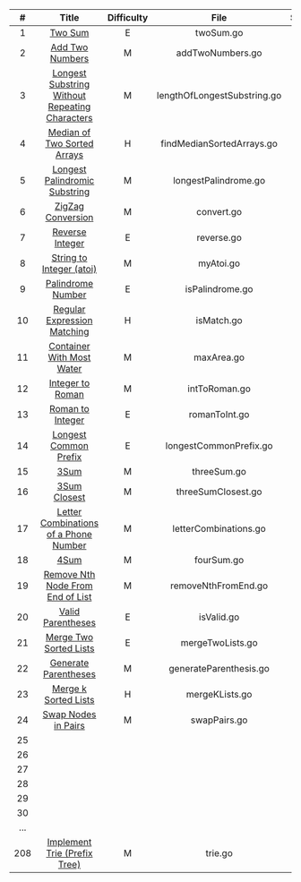 |  #   |                            Title                             | Difficulty | File | Status | Tag  | Key Points |
| :--: | :----------------------------------------------------------: | :--------: | :--: | :----: | :--: | :--------: |
|  1   |      [ Two Sum](https://leetcode.com/problems/two-sum)       |     E      | twoSum.go |   1    | J | hash |
|  2   | [Add Two Numbers](https://leetcode.com/problems/add-two-numbers) |     M      | addTwoNumbers.go |   1    |      |            |
|  3   | [ Longest Substring Without Repeating Characters](https://leetcode.com/problems/longest-substring-without-repeating-characters) |     M      | lengthOfLongestSubstring.go |   1    |  *  | slide window |
|  4   | [Median of Two Sorted Arrays](https://leetcode.com/problems/median-of-two-sorted-arrays) |     H      | findMedianSortedArrays.go |   1    |  **  | binary |
|  5   | [Longest Palindromic Substring](https://leetcode.com/problems/longest-palindromic-substring) |     M      | longestPalindrome.go |   1    |  **  |  |
|  6   | [ZigZag Conversion](https://leetcode.com/problems/zigzag-conversion) |     M      | convert.go |   1    |  *  |            |
|  7   | [ Reverse Integer](https://leetcode.com/problems/reverse-integer) |     E      | reverse.go |   1    |      |            |
|  8   | [String to Integer (atoi)](https://leetcode.com/problems/string-to-integer-atoi) |     M      | myAtoi.go |   1    |      |            |
|  9   | [Palindrome Number](https://leetcode.com/problems/palindrome-number) |     E      | isPalindrome.go |   1    |  *  |            |
|  10  | [Regular Expression Matching](https://leetcode.com/problems/regular-expression-matching) | H | isMatch.go | 1 | * | dp |
|  11  | [ Container With Most Water](https://leetcode.com/problems/container-with-most-water) |     M      |         maxArea.go          |   1    |  J   | 2pointers |
|  12  | [Integer to Roman](https://leetcode.com/problems/integer-to-roman) |     M      |        intToRoman.go        |   1    |      |            |
|  13  | [Roman to Integer](https://leetcode.com/problems/roman-to-integer) |     E      |        romanToInt.go        |   1    |      |            |
|  14  | [Longest Common Prefix](https://leetcode.com/problems/longest-common-prefix) |     E      |   longestCommonPrefix.go    |   1    |  | 208.Trie |
|  15  | [3Sum](https://leetcode.com/problems/3sum) | M | threeSum.go | 1 | * | 2pointers |
|  16  | [3Sum Closest](https://leetcode.com/problems/3sum-closest) | M | threeSumClosest.go | 1 |      |  |
|  17  | [Letter Combinations of a Phone Number](https://leetcode.com/problems/letter-combinations-of-a-phone-number) | M | letterCombinations.go | 1 |      | backtrack |
|  18  | [4Sum](https://leetcode.com/problems/4sum) | M | fourSum.go | 1 | * |  |
|  19  | [Remove Nth Node From End of List](https://leetcode.com/problems/remove-nth-node-from-end-of-list) | M | removeNthFromEnd.go | 1 |      | 2pointers |
|  20  | [Valid Parentheses](https://leetcode.com/problems/valid-parentheses) | E | isValid.go | 1 |      | stack |
|  21  | [Merge Two Sorted Lists](https://leetcode.com/problems/merge-two-sorted-lists) | E | mergeTwoLists.go | 1 |      |            |
|  22  | [Generate Parentheses](https://leetcode.com/problems/generate-parentheses) | M | generateParenthesis.go | 1 |  | backtrack |
|  23  | [Merge k Sorted Lists](https://leetcode.com/problems/merge-k-sorted-lists) | H | mergeKLists.go | 1 |      | loserTree heap divide&conquer |
|  24  | [Swap Nodes in Pairs](https://leetcode.com/problems/swap-nodes-in-pairs) | M | swapPairs.go | 1 |      |            |
|  25  |                                                              |            |                             |        |      |            |
|  26  |                                                              |            |                             |        |      |            |
|  27  |                                                              |            |                             |        |      |            |
|  28  |                                                              |            |                             |        |      |            |
|  29  |                                                              |            |                             |        |      |            |
|  30  |                                                              |            |                             |        |      |            |
|  ...  |                                                              |            |                             |        |      |            |
|  208  | [Implement Trie (Prefix Tree)](https://leetcode.com/problems/implement-trie-prefix-tree) | M | trie.go | 1 |      |            |
